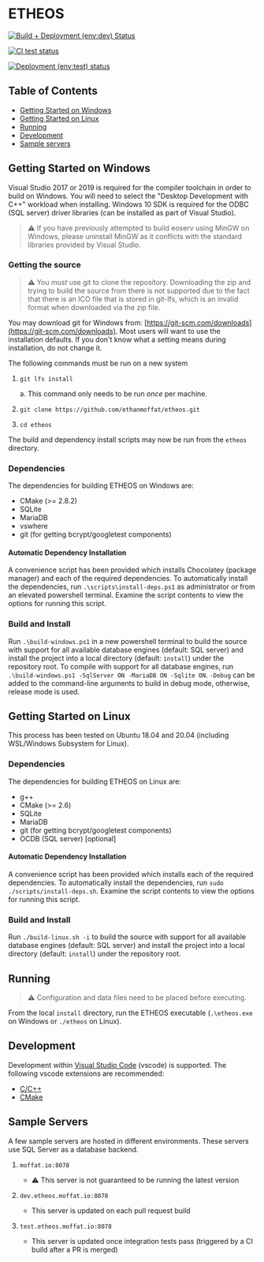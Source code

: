 # ETHEOS

[![Build + Deployment (env:dev) Status](https://ethanmoffat.visualstudio.com/etheos/_apis/build/status/etheos?branchName=master)](https://ethanmoffat.visualstudio.com/etheos/_build/latest?definitionId=13&branchName=master)

[![CI test status](https://ethanmoffat.visualstudio.com/etheos/_apis/build/status/etheos-ci-test?branchName=master)](https://ethanmoffat.visualstudio.com/etheos/_build/latest?definitionId=17&branchName=master)

[![Deployment (env:test) status](https://ethanmoffat.visualstudio.com/etheos/_apis/build/status/etheos-deploy-test?branchName=master)](https://ethanmoffat.visualstudio.com/etheos/_build/latest?definitionId=18&branchName=master)

## Table of Contents

- [Getting Started on Windows](#getting-started-on-windows)
- [Getting Started on Linux](#getting-started-on-linux)
- [Running](#running)
- [Development](#development)
- [Sample servers](#sample-servers)

## Getting Started on Windows

Visual Studio 2017 or 2019 is required for the compiler toolchain in order to build on Windows. You will need to select the "Desktop Development with C++" workload when installing. Windows 10 SDK is required for the ODBC (SQL server) driver libraries (can be installed as part of Visual Studio).

> ⚠️ If you have previously attempted to build eoserv using MinGW on Windows, please uninstall MinGW as it conflicts with the standard libraries provided by Visual Studio.

### Getting the source

> ⚠️ You *must* use git to clone the repository. Downloading the zip and trying to build the source from there is not supported due to the fact that there is an ICO file that is stored in git-lfs, which is an invalid format when downloaded via the zip file.

You may download git for Windows from: [https://git-scm.com/downloads](https://git-scm.com/downloads). Most users will want to use the installation defaults. If you don't know what a setting means during installation, do not change it.

The following commands must be run on a new system
1. `git lfs install`

    a. This command only needs to be run *once* per machine.

2. `git clone https://github.com/ethanmoffat/etheos.git`
3. `cd etheos`

The build and dependency install scripts may now be run from the `etheos` directory.

### Dependencies

The dependencies for building ETHEOS on Windows are:

- CMake (>= 2.8.2)
- SQLite
- MariaDB
- vswhere
- git (for getting bcrypt/googletest components)

#### Automatic Dependency Installation

A convenience script has been provided which installs Chocolatey (package manager) and each of the required dependencies. To automatically install the dependencies, run `.\scripts\install-deps.ps1` as administrator or from an elevated powershell terminal. Examine the script contents to view the options for running this script.

### Build and Install

Run `.\build-windows.ps1` in a new powershell terminal to build the source with support for all available database engines (default: SQL server) and install the project into a local directory (default: `install`) under the repository root. To compile with support for all database engines, run `.\build-windows.ps1 -SqlServer ON -MariaDB ON -Sqlite ON`. `-Debug` can be added to the command-line arguments to build in debug mode, otherwise, release mode is used.

## Getting Started on Linux

This process has been tested on Ubuntu 18.04 and 20.04 (including WSL/Windows Subsystem for Linux).

### Dependencies

The dependencies for building ETHEOS on Linux are:

- g++
- CMake (>= 2.6)
- SQLite
- MariaDB
- git (for getting bcrypt/googletest components)
- OCDB (SQL server) [optional]

#### Automatic Dependency Installation

A convenience script has been provided which installs each of the required dependencies. To automatically install the dependencies, run `sudo ./scripts/install-deps.sh`. Examine the script contents to view the options for running this script.

### Build and Install

Run `./build-linux.sh -i` to build the source with support for all available database engines (default: SQL server) and install the project into a local directory (default: `install`) under the repository root.

## Running

> ⚠️ Configuration and data files need to be placed before executing.

From the local `install` directory, run the ETHEOS executable (`.\etheos.exe` on Windows or `./etheos` on Linux).

## Development

Development within [Visual Studio Code](https://code.visualstudio.com/) (vscode) is supported. The following vscode extensions are recommended:

- [C/C++](https://marketplace.visualstudio.com/items?itemName=ms-vscode.cpptools)
- [CMake](https://marketplace.visualstudio.com/items?itemName=twxs.cmake)

## Sample Servers

A few sample servers are hosted in different environments. These servers use SQL Server as a database backend.

1. `moffat.io:8078`
   - ⚠️ This server is not guaranteed to be running the latest version

2. `dev.etheos.moffat.io:8078`
   - This server is updated on each pull request build

3. `test.etheos.moffat.io:8078`
   - This server is updated once integration tests pass (triggered by a CI build after a PR is merged)
